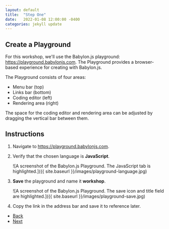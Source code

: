 ```yaml
---
layout: default
title:  "Step One"
date:   2022-01-08 12:00:00 -0400
categories: jekyll update
---
```

## Create a Playground

For this workshop, we'll use the Babylon.js playground: <a href="https://playground.babylonjs.com">https://playground.babylonjs.com</a>. The Playground provides a browser-based experience for creating with Babylon.js.

The Playground consists of four areas:

<ul>
<li>Menu bar (top)</li>
<li>Links bar (bottom)</li>
<li>Coding editor (left)</li>
<li>Rendering area (right)</li>
</ul>

The space for the coding editor and rendering area can be adjusted by dragging the vertical bar between them.

## Instructions

1. Navigate to <a href="https://playground.babylonjs.com">https://playground.babylonjs.com</a>.
1. Verify that the chosen language is **JavaScript**.

    ![A screenshot of the Babylon.js Playground. The JavaScript tab is highlighted.]({{ site.baseurl }}/images/playground-language.jpg)

1. **Save** the playground and name it **workshop**.

    ![A screenshot of the Babylon.js Playground. The save icon and title field are highlighted.]({{ site.baseurl }}/images/playground-save.jpg)

1. Copy the link in the address bar and save it to reference later.

<ul class="actions">
<li><a href="https://aprilspeight.github.io/workshop-babylonjs/" class="button special">Back</a></li>
<li><a href="https://aprilspeight.github.io/workshop-babylonjs/jekyll/update/2022/01/07/step-two.html" class="button">Next</a></li>
</ul>